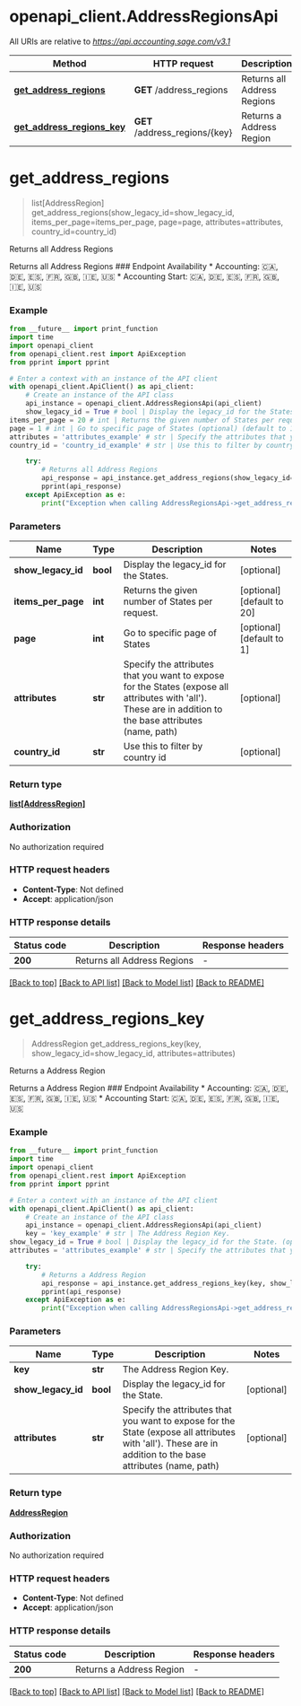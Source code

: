 # openapi_client.AddressRegionsApi

All URIs are relative to *https://api.accounting.sage.com/v3.1*

Method | HTTP request | Description
------------- | ------------- | -------------
[**get_address_regions**](AddressRegionsApi.md#get_address_regions) | **GET** /address_regions | Returns all Address Regions
[**get_address_regions_key**](AddressRegionsApi.md#get_address_regions_key) | **GET** /address_regions/{key} | Returns a Address Region


# **get_address_regions**
> list[AddressRegion] get_address_regions(show_legacy_id=show_legacy_id, items_per_page=items_per_page, page=page, attributes=attributes, country_id=country_id)

Returns all Address Regions

Returns all Address Regions  ### Endpoint Availability  * Accounting: 🇨🇦, 🇩🇪, 🇪🇸, 🇫🇷, 🇬🇧, 🇮🇪, 🇺🇸 * Accounting Start: 🇨🇦, 🇩🇪, 🇪🇸, 🇫🇷, 🇬🇧, 🇮🇪, 🇺🇸

### Example

```python
from __future__ import print_function
import time
import openapi_client
from openapi_client.rest import ApiException
from pprint import pprint

# Enter a context with an instance of the API client
with openapi_client.ApiClient() as api_client:
    # Create an instance of the API class
    api_instance = openapi_client.AddressRegionsApi(api_client)
    show_legacy_id = True # bool | Display the legacy_id for the States. (optional)
items_per_page = 20 # int | Returns the given number of States per request. (optional) (default to 20)
page = 1 # int | Go to specific page of States (optional) (default to 1)
attributes = 'attributes_example' # str | Specify the attributes that you want to expose for the States (expose all attributes with 'all'). These are in addition to the base attributes (name, path) (optional)
country_id = 'country_id_example' # str | Use this to filter by country id (optional)

    try:
        # Returns all Address Regions
        api_response = api_instance.get_address_regions(show_legacy_id=show_legacy_id, items_per_page=items_per_page, page=page, attributes=attributes, country_id=country_id)
        pprint(api_response)
    except ApiException as e:
        print("Exception when calling AddressRegionsApi->get_address_regions: %s\n" % e)
```

### Parameters

Name | Type | Description  | Notes
------------- | ------------- | ------------- | -------------
 **show_legacy_id** | **bool**| Display the legacy_id for the States. | [optional] 
 **items_per_page** | **int**| Returns the given number of States per request. | [optional] [default to 20]
 **page** | **int**| Go to specific page of States | [optional] [default to 1]
 **attributes** | **str**| Specify the attributes that you want to expose for the States (expose all attributes with &#39;all&#39;). These are in addition to the base attributes (name, path) | [optional] 
 **country_id** | **str**| Use this to filter by country id | [optional] 

### Return type

[**list[AddressRegion]**](AddressRegion.md)

### Authorization

No authorization required

### HTTP request headers

 - **Content-Type**: Not defined
 - **Accept**: application/json

### HTTP response details
| Status code | Description | Response headers |
|-------------|-------------|------------------|
**200** | Returns all Address Regions |  -  |

[[Back to top]](#) [[Back to API list]](../README.md#documentation-for-api-endpoints) [[Back to Model list]](../README.md#documentation-for-models) [[Back to README]](../README.md)

# **get_address_regions_key**
> AddressRegion get_address_regions_key(key, show_legacy_id=show_legacy_id, attributes=attributes)

Returns a Address Region

Returns a Address Region  ### Endpoint Availability  * Accounting: 🇨🇦, 🇩🇪, 🇪🇸, 🇫🇷, 🇬🇧, 🇮🇪, 🇺🇸 * Accounting Start: 🇨🇦, 🇩🇪, 🇪🇸, 🇫🇷, 🇬🇧, 🇮🇪, 🇺🇸

### Example

```python
from __future__ import print_function
import time
import openapi_client
from openapi_client.rest import ApiException
from pprint import pprint

# Enter a context with an instance of the API client
with openapi_client.ApiClient() as api_client:
    # Create an instance of the API class
    api_instance = openapi_client.AddressRegionsApi(api_client)
    key = 'key_example' # str | The Address Region Key.
show_legacy_id = True # bool | Display the legacy_id for the State. (optional)
attributes = 'attributes_example' # str | Specify the attributes that you want to expose for the State (expose all attributes with 'all'). These are in addition to the base attributes (name, path) (optional)

    try:
        # Returns a Address Region
        api_response = api_instance.get_address_regions_key(key, show_legacy_id=show_legacy_id, attributes=attributes)
        pprint(api_response)
    except ApiException as e:
        print("Exception when calling AddressRegionsApi->get_address_regions_key: %s\n" % e)
```

### Parameters

Name | Type | Description  | Notes
------------- | ------------- | ------------- | -------------
 **key** | **str**| The Address Region Key. | 
 **show_legacy_id** | **bool**| Display the legacy_id for the State. | [optional] 
 **attributes** | **str**| Specify the attributes that you want to expose for the State (expose all attributes with &#39;all&#39;). These are in addition to the base attributes (name, path) | [optional] 

### Return type

[**AddressRegion**](AddressRegion.md)

### Authorization

No authorization required

### HTTP request headers

 - **Content-Type**: Not defined
 - **Accept**: application/json

### HTTP response details
| Status code | Description | Response headers |
|-------------|-------------|------------------|
**200** | Returns a Address Region |  -  |

[[Back to top]](#) [[Back to API list]](../README.md#documentation-for-api-endpoints) [[Back to Model list]](../README.md#documentation-for-models) [[Back to README]](../README.md)

